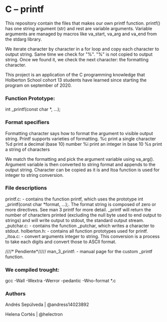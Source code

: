 # C – printf

This repository contain the files that makes our own printf function. 
printf() has one string argument (str) and rest are variable arguments. Variable arguments are managed by macros like va_start, va_arg and va_end from the stdarg library.

We iterate character by character in a for loop and copy each character to output string. Same time we check for "%". "%" is not copied to output string. Once we found it, we check the next character: the formatting character. 

This project is an application of the C programming knowledge that Holberton School cohort 13 students have learned since starting the program on september of 2020.

### Function Prototype: 
int _printf(const char *, ...);

### Format specifiers
Formatting character says how to format the argument to visible output string. Printf supports varieties of formatting. 
%c print a single character
%d print a decimal (base 10) number
%i print an integer in base 10
%s print a string of characters

We match the formatting and pick the argument variable using va_arg(). Argument variable is then converted to string format and appends to the output string. Character can be copied as it is and Itoa function is used for integer to string conversion. 

### File descriptions

printf.c: - contains the function printf, which uses the prototype int _printf(const char *format, ...);. The format string is composed of zero or more directives. See man 3 printf for more detail. _printf will return the number of characters printed (excluding the null byte used to end output to strings) and will write output to stdout, the standard output stream.
_putchar.c: - contains the function _putchar, which writes a character to stdout.
holberton.h: - contains all function prototypes used for printf.
_itoa.c: - convert arguments integer to string. This conversion is a process to take each digits and convert those to ASCII format.


////* Pendiente*/////
    man_3_printf: - manual page for the custom _printf function. 

### We compiled trought:
gcc -Wall -Wextra -Werror -pedantic -Wno-format *.c

### Authors

Andrés Sepúlveda | @andress14023892

Helena Cortés | @helectron




